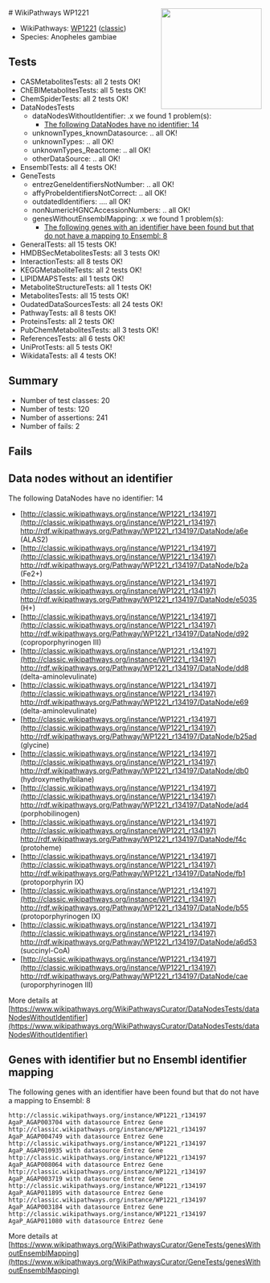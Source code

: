 <img style="float: right; width: 200px" src="https://upload.wikimedia.org/wikipedia/commons/thumb/8/83/Wplogo_with_text_500.png/640px-Wplogo_with_text_500.png" />
# WikiPathways WP1221

* WikiPathways: [WP1221](https://wikipathways.org/pathways/WP1221) ([classic](https://classic.wikipathways.org/instance/WP1221))
* Species: Anopheles gambiae
## Tests
* CASMetabolitesTests: all 2 tests OK!
* ChEBIMetabolitesTests: all 5 tests OK!
* ChemSpiderTests: all 2 tests OK!
* DataNodesTests
    * dataNodesWithoutIdentifier: .x we found 1 problem(s):
        * [The following DataNodes have no identifier: 14](#8792c494)
    * unknownTypes_knownDatasource: .. all OK!
    * unknownTypes: .. all OK!
    * unknownTypes_Reactome: .. all OK!
    * otherDataSource: .. all OK!
* EnsemblTests: all 4 tests OK!
* GeneTests
    * entrezGeneIdentifiersNotNumber: .. all OK!
    * affyProbeIdentifiersNotCorrect: .. all OK!
    * outdatedIdentifiers: .... all OK!
    * nonNumericHGNCAccessionNumbers: .. all OK!
    * genesWithoutEnsemblMapping: .x we found 1 problem(s):
        * [The following genes with an identifier have been found but that do not have a mapping to Ensembl: 8](#40286d8a)
* GeneralTests: all 15 tests OK!
* HMDBSecMetabolitesTests: all 3 tests OK!
* InteractionTests: all 8 tests OK!
* KEGGMetaboliteTests: all 2 tests OK!
* LIPIDMAPSTests: all 1 tests OK!
* MetaboliteStructureTests: all 1 tests OK!
* MetabolitesTests: all 15 tests OK!
* OudatedDataSourcesTests: all 24 tests OK!
* PathwayTests: all 8 tests OK!
* ProteinsTests: all 2 tests OK!
* PubChemMetabolitesTests: all 3 tests OK!
* ReferencesTests: all 6 tests OK!
* UniProtTests: all 5 tests OK!
* WikidataTests: all 4 tests OK!


## Summary

* Number of test classes: 20
* Number of tests: 120
* Number of assertions: 241
* Number of fails: 2

## Fails

<a name="8792c494" />

## Data nodes without an identifier

The following DataNodes have no identifier: 14

* [http://classic.wikipathways.org/instance/WP1221_r134197](http://classic.wikipathways.org/instance/WP1221_r134197) http://rdf.wikipathways.org/Pathway/WP1221_r134197/DataNode/a6e (ALAS2)
* [http://classic.wikipathways.org/instance/WP1221_r134197](http://classic.wikipathways.org/instance/WP1221_r134197) http://rdf.wikipathways.org/Pathway/WP1221_r134197/DataNode/b2a (Fe2+)
* [http://classic.wikipathways.org/instance/WP1221_r134197](http://classic.wikipathways.org/instance/WP1221_r134197) http://rdf.wikipathways.org/Pathway/WP1221_r134197/DataNode/e5035 (H+)
* [http://classic.wikipathways.org/instance/WP1221_r134197](http://classic.wikipathways.org/instance/WP1221_r134197) http://rdf.wikipathways.org/Pathway/WP1221_r134197/DataNode/d92 (coproporphyrinogen III)
* [http://classic.wikipathways.org/instance/WP1221_r134197](http://classic.wikipathways.org/instance/WP1221_r134197) http://rdf.wikipathways.org/Pathway/WP1221_r134197/DataNode/dd8 (delta-aminolevulinate)
* [http://classic.wikipathways.org/instance/WP1221_r134197](http://classic.wikipathways.org/instance/WP1221_r134197) http://rdf.wikipathways.org/Pathway/WP1221_r134197/DataNode/e69 (delta-aminolevulinate)
* [http://classic.wikipathways.org/instance/WP1221_r134197](http://classic.wikipathways.org/instance/WP1221_r134197) http://rdf.wikipathways.org/Pathway/WP1221_r134197/DataNode/b25ad (glycine)
* [http://classic.wikipathways.org/instance/WP1221_r134197](http://classic.wikipathways.org/instance/WP1221_r134197) http://rdf.wikipathways.org/Pathway/WP1221_r134197/DataNode/db0 (hydroxymethylbilane)
* [http://classic.wikipathways.org/instance/WP1221_r134197](http://classic.wikipathways.org/instance/WP1221_r134197) http://rdf.wikipathways.org/Pathway/WP1221_r134197/DataNode/ad4 (porphobilinogen)
* [http://classic.wikipathways.org/instance/WP1221_r134197](http://classic.wikipathways.org/instance/WP1221_r134197) http://rdf.wikipathways.org/Pathway/WP1221_r134197/DataNode/f4c (protoheme)
* [http://classic.wikipathways.org/instance/WP1221_r134197](http://classic.wikipathways.org/instance/WP1221_r134197) http://rdf.wikipathways.org/Pathway/WP1221_r134197/DataNode/fb1 (protoporphyrin IX)
* [http://classic.wikipathways.org/instance/WP1221_r134197](http://classic.wikipathways.org/instance/WP1221_r134197) http://rdf.wikipathways.org/Pathway/WP1221_r134197/DataNode/b55 (protoporphyrinogen IX)
* [http://classic.wikipathways.org/instance/WP1221_r134197](http://classic.wikipathways.org/instance/WP1221_r134197) http://rdf.wikipathways.org/Pathway/WP1221_r134197/DataNode/a6d53 (succinyl-CoA)
* [http://classic.wikipathways.org/instance/WP1221_r134197](http://classic.wikipathways.org/instance/WP1221_r134197) http://rdf.wikipathways.org/Pathway/WP1221_r134197/DataNode/cae (uroporphyrinogen III)


More details at [https://www.wikipathways.org/WikiPathwaysCurator/DataNodesTests/dataNodesWithoutIdentifier](https://www.wikipathways.org/WikiPathwaysCurator/DataNodesTests/dataNodesWithoutIdentifier)

<a name="40286d8a" />

## Genes with identifier but no Ensembl identifier mapping

The following genes with an identifier have been found but that do not have a mapping to Ensembl: 8
```
http://classic.wikipathways.org/instance/WP1221_r134197 AgaP_AGAP003704 with datasource Entrez Gene
http://classic.wikipathways.org/instance/WP1221_r134197 AgaP_AGAP004749 with datasource Entrez Gene
http://classic.wikipathways.org/instance/WP1221_r134197 AgaP_AGAP010935 with datasource Entrez Gene
http://classic.wikipathways.org/instance/WP1221_r134197 AgaP_AGAP008064 with datasource Entrez Gene
http://classic.wikipathways.org/instance/WP1221_r134197 AgaP_AGAP003719 with datasource Entrez Gene
http://classic.wikipathways.org/instance/WP1221_r134197 AgaP_AGAP011895 with datasource Entrez Gene
http://classic.wikipathways.org/instance/WP1221_r134197 AgaP_AGAP003184 with datasource Entrez Gene
http://classic.wikipathways.org/instance/WP1221_r134197 AgaP_AGAP011080 with datasource Entrez Gene
```

More details at [https://www.wikipathways.org/WikiPathwaysCurator/GeneTests/genesWithoutEnsemblMapping](https://www.wikipathways.org/WikiPathwaysCurator/GeneTests/genesWithoutEnsemblMapping)

